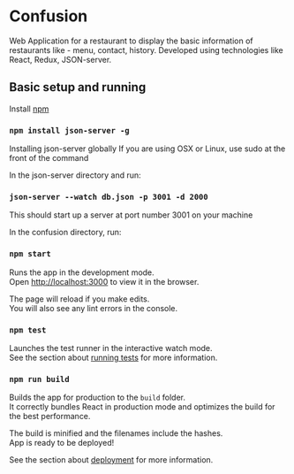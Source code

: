 # Confusion

Web Application for a restaurant to display the basic information of restaurants like - menu, contact, history. Developed using technologies like React, Redux, JSON-server.   

## Basic setup and running 

Install [npm](https://www.npmjs.com/get-npm) 

### `npm install json-server -g`

Installing json-server globally
If you are using OSX or Linux, use sudo at the front of the command

In the json-server directory and run:

### `json-server --watch db.json -p 3001 -d 2000`

This should start up a server at port number 3001 on your machine

In the confusion directory, run:

### `npm start`

Runs the app in the development mode.<br />
Open [http://localhost:3000](http://localhost:3000) to view it in the browser.

The page will reload if you make edits.<br />
You will also see any lint errors in the console.

### `npm test`

Launches the test runner in the interactive watch mode.<br />
See the section about [running tests](https://facebook.github.io/create-react-app/docs/running-tests) for more information.

### `npm run build`

Builds the app for production to the `build` folder.<br />
It correctly bundles React in production mode and optimizes the build for the best performance.

The build is minified and the filenames include the hashes.<br />
App is ready to be deployed!

See the section about [deployment](https://facebook.github.io/create-react-app/docs/deployment) for more information.
